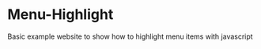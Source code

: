 Menu-Highlight
==============

Basic example website to show how to highlight menu items with javascript
